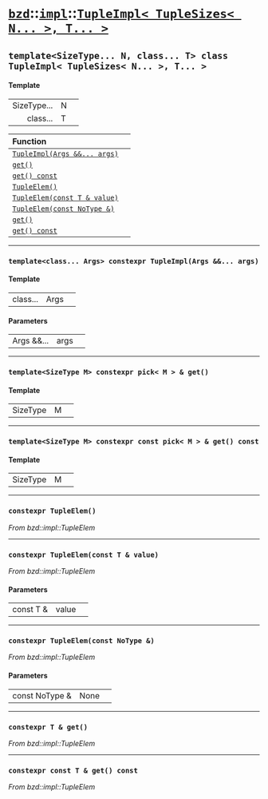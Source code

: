 # [`bzd`](../../../index.md)::[`impl`](../../index.md)::[`TupleImpl< TupleSizes< N... >, T... >`](../index.md)

## `template<SizeType... N, class... T> class TupleImpl< TupleSizes< N... >, T... >`

#### Template
||||
|---:|:---|:---|
|SizeType...|N||
|class...|T||

|Function||
|:---|:---|
|[`TupleImpl(Args &&... args)`](./index.md)||
|[`get()`](./index.md)||
|[`get() const`](./index.md)||
|[`TupleElem()`](./index.md)||
|[`TupleElem(const T & value)`](./index.md)||
|[`TupleElem(const NoType &)`](./index.md)||
|[`get()`](./index.md)||
|[`get() const`](./index.md)||
------
### `template<class... Args> constexpr TupleImpl(Args &&... args)`

#### Template
||||
|---:|:---|:---|
|class...|Args||
#### Parameters
||||
|---:|:---|:---|
|Args &&...|args||
------
### `template<SizeType M> constexpr pick< M > & get()`

#### Template
||||
|---:|:---|:---|
|SizeType|M||
------
### `template<SizeType M> constexpr const pick< M > & get() const`

#### Template
||||
|---:|:---|:---|
|SizeType|M||
------
### `constexpr TupleElem()`
*From bzd::impl::TupleElem*


------
### `constexpr TupleElem(const T & value)`
*From bzd::impl::TupleElem*


#### Parameters
||||
|---:|:---|:---|
|const T &|value||
------
### `constexpr TupleElem(const NoType &)`
*From bzd::impl::TupleElem*


#### Parameters
||||
|---:|:---|:---|
|const NoType &|None||
------
### `constexpr T & get()`
*From bzd::impl::TupleElem*


------
### `constexpr const T & get() const`
*From bzd::impl::TupleElem*


